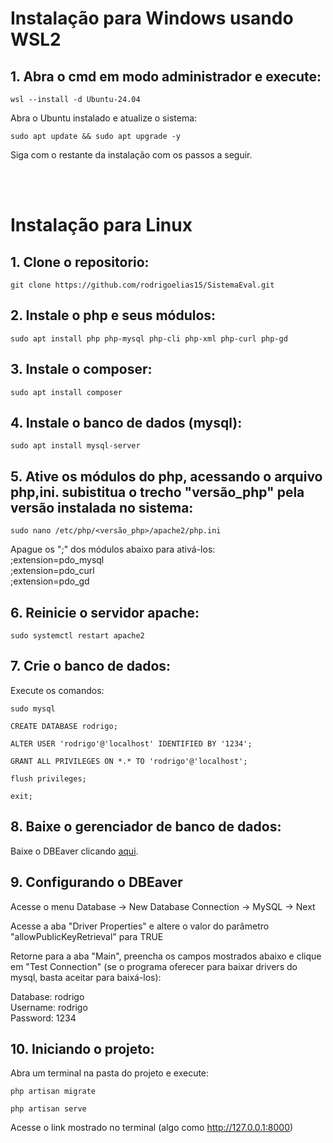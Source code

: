 # Instalação para Windows usando WSL2

## 1. Abra o cmd em modo administrador e execute:

```shell
wsl --install -d Ubuntu-24.04
```

Abra o Ubuntu instalado e atualize o sistema:

```shell
sudo apt update && sudo apt upgrade -y
```

Siga com o restante da instalação com os passos a seguir.

<br><br>

# Instalação para Linux

## 1. Clone o repositorio:

```shell
git clone https://github.com/rodrigoelias15/SistemaEval.git
```

## 2. Instale o php e seus módulos:

```shell
sudo apt install php php-mysql php-cli php-xml php-curl php-gd
```

## 3. Instale o composer:

```shell
sudo apt install composer
```

## 4. Instale o banco de dados (mysql):

```shell
sudo apt install mysql-server
```

## 5. Ative os módulos do php, acessando o arquivo php,ini. subistitua o trecho "versão_php" pela versão instalada no sistema:

```shell
sudo nano /etc/php/<versão_php>/apache2/php.ini
```

Apague os ";" dos módulos abaixo para ativá-los: <br>
;extension=pdo_mysql <br>
;extension=pdo_curl <br>
;extension=pdo_gd 

## 6. Reinicie o servidor apache:

```shell
sudo systemctl restart apache2
```

## 7. Crie o banco de dados:

Execute os comandos:

```shell
sudo mysql
```

```shell
CREATE DATABASE rodrigo;
```

```shell
ALTER USER 'rodrigo'@'localhost' IDENTIFIED BY '1234';
```

```shell
GRANT ALL PRIVILEGES ON *.* TO 'rodrigo'@'localhost';
```

```shell
flush privileges;
```

```shell
exit;
```

## 8. Baixe o gerenciador de banco de dados:

Baixe o DBEaver clicando <a href="https://dbeaver.io/download/" target="_blank">aqui</a>.

## 9. Configurando o DBEaver

Acesse o menu Database -> New Database Connection -> MySQL -> Next

Acesse a aba "Driver Properties" e altere o valor do parâmetro "allowPublicKeyRetrieval" para TRUE

Retorne para a aba "Main", preencha os campos mostrados abaixo e clique em "Test Connection" (se o programa oferecer para baixar drivers do mysql, basta aceitar para baixá-los):

Database: rodrigo <br>
Username: rodrigo <br>
Password: 1234

## 10. Iniciando o projeto:

Abra um terminal na pasta do projeto e execute:

```shell
php artisan migrate
```

```shell
php artisan serve
```

Acesse o link mostrado no terminal (algo como http://127.0.0.1:8000)
